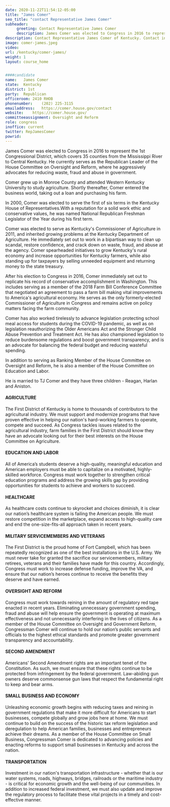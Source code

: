 ```yaml
---
date: 2020-11-22T11:54:12-05:00
title: "James Comer"
seo_title: "contact Representative James Comer"
subheader:
     greeting: Contact Representative James Comer 
     description: James Comer was elected to Congress in 2016 to represent the 1st Congressional District, which covers 35 counties from the Mississippi River to Central Kentucky. 
description: Contact Representative James Comer of Kentucky. Contact information for James Comer includes email address, phone number, and mailing address.
image: comer-james.jpeg
video: 
url: /kentucky/comer-james/
weight: 1
layout: course_home


####candidate
name:	James Comer
state:	Kentucky
district: 1st
party:	Republican
officeroom:	2410 RHOB
phonenumber:	(202) 225-3115
emailaddress:	https://comer.house.gov/contact
website:	https://comer.house.gov/
committeeassignment: Oversight and Reform
role: congress
inoffice: current
twitter: RepJamesComer
powrid: 
---
```


James Comer was elected to Congress in 2016 to represent the 1st Congressional District, which covers 35 counties from the Mississippi River to Central Kentucky. He currently serves as the Republican Leader of the House Committee on Oversight and Reform, where he aggressively advocates for reducing waste, fraud and abuse in government.

Comer grew up in Monroe County and attended Western Kentucky University to study agriculture. Shortly thereafter, Comer entered the business world, taking out a loan and purchasing his farm.

In 2000, Comer was elected to serve the first of six terms in the Kentucky House of Representatives.With a reputation for a solid work ethic and conservative values, he was named National Republican Freshman Legislator of the Year during his first term.

Comer was elected to serve as Kentucky's Commissioner of Agriculture in 2011, and inherited growing problems at the Kentucky Department of Agriculture. He immediately set out to work in a bipartisan way to clean up scandal, restore confidence, and crack down on waste, fraud, and abuse at the agency. Comer spearheaded initiatives to grow Kentucky's rural economy and increase opportunities for Kentucky farmers, while also standing up for taxpayers by selling unneeded equipment and returning money to the state treasury.

After his election to Congress in 2016, Comer immediately set out to replicate his record of conservative accomplishment in Washington. This includes serving as a member of the 2018 Farm Bill Conference Committee that negotiated an agreement to pass a farm bill making vital improvements to America's agricultural economy. He serves as the only formerly-elected Commissioner of Agriculture in Congress and remains active on policy matters facing the farm community.

Comer has also worked tirelessly to advance legislation protecting school meal access for students during the COVID-19 pandemic, as well as on legislation reauthorizing the Older Americans Act and the Stronger Child Abuse Prevention and Treatment Act. He has also championed legislation to reduce burdensome regulations and boost government transparency, and is an advocate for balancing the federal budget and reducing wasteful spending.

In addition to serving as Ranking Member of the House Committee on Oversight and Reform, he is also a member of the House Committee on Education and Labor.

He is married to TJ Comer and they have three children - Reagan, Harlan and Aniston.

#### AGRICULTURE
The First District of Kentucky is home to thousands of contributors to the agricultural industry. We must support and modernize programs that have proven effective in helping our nation's hard-working farmers to operate, compete and succeed. As Congress tackles issues related to the agricultural industry, farm families in the First District should know they have an advocate looking out for their best interests on the House Committee on Agriculture.

#### EDUCATION AND LABOR
All of America’s students deserve a high-quality, meaningful education and American employers must be able to capitalize on a motivated, highly-skilled workforce. Congress must work together to strengthen critical education programs and address the growing skills gap by providing opportunities for students to achieve and workers to succeed.

#### HEALTHCARE
As healthcare costs continue to skyrocket and choices diminish, it is clear our nation’s healthcare system is failing the American people. We must restore competition in the marketplace, expand access to high-quality care and end the one-size-fits-all approach taken in recent years.

#### MILITARY SERVICEMEMBERS AND VETERANS
The First District is the proud home of Fort Campbell, which has been repeatedly recognized as one of the best installations in the U.S. Army. We must never take for granted the sacrifice our servicemembers, military retirees, veterans and their families have made for this country. Accordingly, Congress must work to increase defense funding, improve the VA, and ensure that our nation’s heroes continue to receive the benefits they deserve and have earned. 

#### OVERSIGHT AND REFORM
Congress must work towards reining in the amount of regulatory red tape enacted in recent years. Eliminating unnecessary government spending, fraud and abuse will help ensure the government is operating at maximum effectiveness and not unnecessarily interfering in the lives of citizens. As a member of the House Committee on Oversight and Government Reform, Congressman Comer will continue to hold our nation’s public servants and officials to the highest ethical standards and promote greater government transparency and accountability.

#### SECOND AMENDMENT
Americans’ Second Amendment rights are an important tenet of the Constitution. As such, we must ensure that these rights continue to be protected from infringement by the federal government. Law-abiding gun owners deserve commonsense gun laws that respect the fundamental right to keep and bear arms.

#### SMALL BUSINESS AND ECONOMY
Unleashing economic growth begins with reducing taxes and reining in government regulations that make it more difficult for Americans to start businesses, compete globally and grow jobs here at home. We must continue to build on the success of the historic tax reform legislation and deregulation to help American families, businesses and entrepreneurs achieve their dreams. As a member of the House Committee on Small Business, Congressman Comer is dedicated to advancing policies and enacting reforms to support small businesses in Kentucky and across the nation. 

#### TRANSPORTATION
Investment in our nation's transportation infrastructure - whether that is our water systems, roads, highways, bridges, railroads or the maritime industry - is critical for economic growth and the well-being of our communities. In addition to increased federal investment, we must also update and improve the regulatory process to facilitate these vital projects in a timely and cost-effective manner.